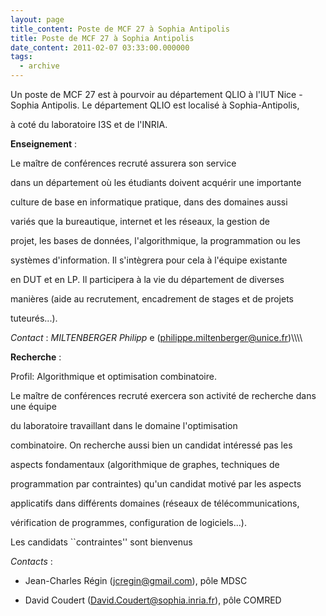 ```yaml
---
layout: page
title_content: Poste de MCF 27 à Sophia Antipolis
title: Poste de MCF 27 à Sophia Antipolis
date_content: 2011-02-07 03:33:00.000000
tags:
  - archive
---
```



Un poste de MCF 27 est à pourvoir au département QLIO à l'IUT Nice - Sophia
Antipolis. Le département QLIO est localisé à Sophia-Antipolis,



à coté du laboratoire I3S et de l'INRIA.  
  





 **Enseignement** :





Le maître de conférences recruté assurera son service



dans un département où les étudiants doivent acquérir une importante



culture de base en informatique pratique, dans des domaines aussi



variés que la bureautique, internet et les réseaux, la gestion de



projet, les bases de données, l'algorithmique, la programmation ou les



systèmes d'information. Il s'intègrera pour cela à l'équipe existante



en DUT et en LP. Il participera à la vie du département de diverses



manières (aide au recrutement, encadrement de stages et de projets



tuteurés...).



 _Contact_ : _MILTENBERGER Philipp_ e (philippe.miltenberger@unice.fr)\\\\\\\



 **Recherche** :



Profil: Algorithmique et optimisation combinatoire.





Le maître de conférences recruté exercera son activité de recherche dans une
équipe



du laboratoire travaillant dans le domaine l'optimisation



combinatoire. On recherche aussi bien un candidat intéressé pas les



aspects fondamentaux (algorithmique de graphes, techniques de



programmation par contraintes) qu'un candidat motivé par les aspects



applicatifs dans différents domaines (réseaux de télécommunications,



vérification de programmes, configuration de logiciels...).



Les candidats ``contraintes'' sont bienvenus





 _Contacts_ :







  * Jean-Charles Régin (jcregin@gmail.com), pôle MDSC


  * David Coudert (David.Coudert@sophia.inria.fr), pôle COMRED






